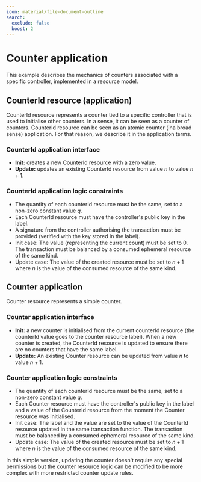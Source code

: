 ```yaml
---
icon: material/file-document-outline
search:
  exclude: false
  boost: 2
---
```


# Counter application

This example describes the mechanics of counters associated with a specific controller, implemented in a resource model.

## CounterId resource (application)

CounterId resource represents a counter tied to a specific controller that is used to initialise other counters. In a sense, it can be seen as a counter of counters. CounterId resource can be seen as an atomic counter (ina broad sense) application. For that reason, we describe it in the application terms. 

### CounterId application interface

- **Init:** creates a new CounterId resource with a zero value.
- **Update:** updates an existing CounterId resource from value $n$ to value $n + 1$.

### CounterId application logic constraints

- The quantity of each counterId resource must be the same, set to a non-zero constant value $q$. 
- Each CounterId resource must have the controller's public key in the label. 
- A signature from the controller authorising the transaction must be provided (verified with the key stored in the label).
- Init case: The value (representing the current count) must be set to 0. The transaction must be balanced by a consumed ephemeral resource of the same kind. 
- Update case: The value of the created resource must be set to $n + 1$ where $n$ is the value of the consumed resource of the same kind.

## Counter application

Counter resource represents a simple counter. 

### Counter application interface

- **Init:** a new counter is initialised from the current counterId resource (the counterId value goes to the counter resource label). When a new counter is created, the CounterId resource is updated to ensure there are no counters that have the same label.
- **Update:** An existing Counter resource can be updated from value $n$ to value $n + 1$.

### Counter application logic constraints

- The quantity of each counterId resource must be the same, set to a non-zero constant value $q$. 
- Each Counter resource must have the controller's public key in the label and a value of the CounterId resource from the moment the Counter resource was initialised. 
- Init case: The label and the value are set to the value of the CounterId resource updated in the same transaction function. The transaction must be balanced by a consumed ephemeral resource of the same kind. 
- Update case: The value of the created resource must be set to $n + 1$ where $n$ is the value of the consumed resource of the same kind.

In this simple version, updating the counter doesn't require any special permissions but the counter resource logic can be modified to be more complex with more restricted counter update rules.
